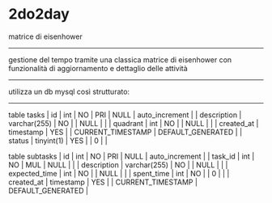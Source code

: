 # 2do2day
matrice di eisenhower
***
gestione del tempo tramite una classica matrice di eisenhower con funzionalità di aggiornamento e dettaglio delle attività
***
utilizza un db mysql così strutturato:
***
table tasks
| id          | int          | NO   | PRI | NULL              | auto_increment    |
| description | varchar(255) | NO   |     | NULL              |                   |
| quadrant    | int          | NO   |     | NULL              |                   |
| created_at  | timestamp    | YES  |     | CURRENT_TIMESTAMP | DEFAULT_GENERATED |
| status      | tinyint(1)   | YES  |     | 0                 |                   |

table subtasks
| id            | int          | NO   | PRI | NULL              | auto_increment    |
| task_id       | int          | NO   | MUL | NULL              |                   |
| description   | varchar(255) | NO   |     | NULL              |                   |
| expected_time | int          | NO   |     | NULL              |                   |
| spent_time    | int          | NO   |     | 0                 |                   |
| created_at    | timestamp    | YES  |     | CURRENT_TIMESTAMP | DEFAULT_GENERATED |


